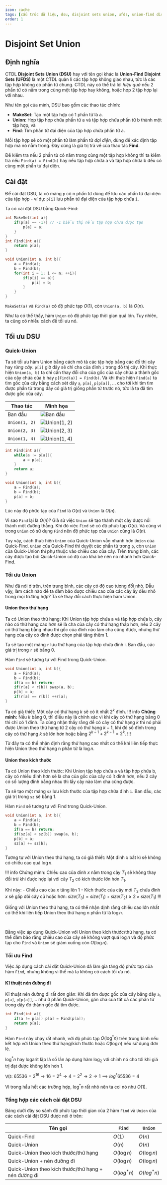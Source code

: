 ```yaml
---
icon: cache
tags: [cấu trúc dữ liệu, dsu, disjoint sets union, ufds, union-find disjoint sets, Competitive Programming, CP]
order: 1
---
```

# Disjoint Set Union

## Định nghĩa

CTDL **Disjoint Sets Union (DSU)** hay với tên gọi khác là **Union-Find Disjoint Sets (UFDS)** là một CTDL quản lí các tập hợp không giao nhau, tức là các tập hợp không có phần tử chung. CTDL này có thể trả lời *hiệu quả* nếu $2$ phần tử có nằm trong cùng một tập hợp hay không, hoặc hợp $2$ tập hợp lại với nhau.

Như tên gọi của mình, DSU bao gồm các thao tác chính:
- **MakeSet**: Tạo một tập hợp có $1$ phần tử là a.
- **Union**: Hợp tập hợp chứa phần tử a và tập hợp chứa phần tử b thành một tập hợp, và
- **Find**: Tìm phần tử đại diện của tập hợp chứa phần tử a.

Mỗi tập hợp sẽ có một phần tử làm phần tử *đại diện*, dùng để xác định tập hợp mà nó nằm trong. Đây cũng là giá trị trả về của thao tác **Find**.

Để kiểm tra nếu $2$ phần tử có nằm trong cùng một tập hợp không thì ta kiểm tra nếu `Find(a) = Find(b)` hay nếu tập hợp chứa a và tập hợp chứa b đều có cùng một phần tử đại diện.

## Cài đặt

Để cài đặt DSU, ta có mảng `p` có n phần tử dùng để lưu các phần tử đại diện của tập hợp - ví dụ: `p[i]` lưu phần tử đại diện của tập hợp chứa `i`.

Ta có cài đặt DSU bằng Quick-Find:

```C++
int MakeSet(int a){
	if(p[a] == -1){ // -1 biểu thị nếu tập hợp chưa được tạo
		p[a] = a;
	}
}
int Find(int a){
	return p[a];
}

void Union(int a, int b){
	a = Find(a);
	b = Find(b);
	for(int i = 1; i <= n; ++i){
		if(p[i] == a){
			p[i] = b;
		}
	}
}
```

`MakeSet(a)` và `Find(a)` có độ phức tạp $O(1)$, còn `Union(a, b)` là $O(n)$. 

Như ta có thể thấy, hàm `Union` có độ phức tạp thời gian quá lớn. Tuy nhiên, ta cũng có nhiều cách để tối ưu nó.

## Tối ưu DSU

### Quick-Union

Ta sẽ tối ưu hàm Union bằng cách mô tả các tập hợp bằng các đồ thị cây hay *rừng cây*. `p[i]` giờ đây sẽ chỉ cha của đỉnh `i` trong đồ thị cây. Khi thực hiện `Union(a, b)` ta chỉ cần thay đổi cha của gốc của cây chứa a thành gốc của cây chứa của b hay `p[Find(a)] = Find(b)`. Và khi thực hiện `Find(a)` ta tìm gốc của cây bằng cách xét dãy `a`, `p[a]`, `p[p[a]]`, ... cho tới khi tìm tìm được phần tử trong dãy có giá trị giống phần tử trước nó, tức là ta đã tìm được gốc của cây. 

|Thao tác|Minh họa|
|---|---|
|Ban đầu|![Ban đầu](/images/dsu1.svg)|
|`Union(1, 2)`|![Union(1, 2)](/images/dsu2.svg)|
|`Union(2, 3)`|![Union(2, 3)](/images/dsu3.svg)|
|`Union(1, 4)`|![Union(1, 4)](/images/dsu4.svg)|

```C++
int Find(int a){
	while(a != p[a]){
		a = p[a];
	}
	return a;
}

void Union(int a, int b){
	a = Find(a);
	b = Find(b);
	p[a] = b;
}
```

Lúc này độ phức tạp của `Find` là $O(n)$ và `Union` là $O(n)$. 

Vì sao `Find` lại là $O(n)$? Giả sử việc `Union` sẽ tạo thành một cây được nối thành một đường thẳng. Khi đó việc `Find` sẽ có độ phức tạp $O(n)$. Và cũng vì trong `Union` có sử dụng `Find` nên độ phức tạp của `Union` cũng là $O(n)$.

Tuy vậy, cách thực hiện `Union` của Quick-Union vẫn nhanh hơn `Union` của Quick-Find. `Union` của Quick-Find thì duyệt các phần tử trong `p`, còn `Union` của Quick-Union thì phụ thuộc vào chiều cao của cây. Trên trung bình, các cây được tạo bởi Quick-Union có độ cao khá bé nên nó nhanh hơn Quick-Find. 

### Tối ưu Union 

Như đã nói ở trên, trên trung bình, các cây có độ cao tương đối nhỏ. Dẫu vậy, làm cách nào để ta đảm bảo được chiều cao của các cây ấy đều nhỏ trong mọi trường hợp? Ta sẽ thay đổi cách thực hiện hàm Union.

#### Union theo thứ hạng

Ta có Union theo thứ hạng: Khi Union tập hợp chứa a và tâp hợp chứa b, cây nào có thứ hạng cao hơn sẽ là cha của cây có thứ hạng thấp hơn, nếu $2$ cây có thứ hạng bằng nhau thì gốc của đỉnh nào làm cha cũng được, nhưng thứ hạng của cây có đỉnh được chọn phải tăng thêm $1$.

Ta sẽ tạo một mảng `r` lưu thứ hạng của tập hợp chứa đỉnh i. Ban đầu, các giá trị trong `r` sẽ bằng $0$.

Hàm `Find` sẽ tương tự với Find trong Quick-Union.

```C++
void Union(int a, int b){
	a = Find(a);
	b = Find(b);
	if(a == b) return;
	if(r[a] < r[b]) swap(a, b);
	p[b] = a;
	if(r[a] == r[b]) ++r[a];
}
```

Ta có giả thiết: Một cây có thứ hạng $k$ sẽ có ít nhất $2^{k}$ đỉnh. 
!!! info
**Chứng minh:** Nếu $k$ bằng 0, thì điều này là chính xác vì khi cây có thứ hạng bằng 0 thì chỉ có $1$ đỉnh. Ta cũng nhận thấy rằng để có cây có thứ hạng $k$ thì nó phải được Union theo thứ hạng từ $2$ cây có thứ hạng $k - 1$, khi đó số đỉnh trong cây có thứ hạng $k$ sẽ lớn hơn hoặc bằng $2^{k - 1} + 2^{k - 1} = 2^k$.
!!!

Từ đây ta có thể nhận định rằng thứ hạng cao nhất có thể khi liên tiếp thực hiện Union theo thứ hạng n phần tử là $\log{n}$.

#### Union theo kích thước

Ta có Union theo kích thước: Khi Union tập hợp chứa a và tâp hợp chứa b, cây có nhiều đỉnh hơn sẽ là cha của gốc của cây có ít đỉnh hơn, nếu $2$ cây có số lượng đỉnh bằng nhau thì lấy cây nào làm cha cũng được.

Ta sẽ tạo một mảng `sz` lưu kích thước của tập hợp chứa đỉnh `i`. Ban đầu, các giá trị trong `sz` sẽ bằng 1.

Hàm `Find` sẽ tương tự với Find trong Quick-Union.

```C++
void Union(int a, int b){
	a = Find(a);
	b = Find(b);
	if(a == b) return;
	if(sz[a] < sz[b]) swap(a, b);
	p[b] = a;
	sz[a] += sz[b];
}
```

Tương tự với Union theo thứ hạng, ta có giả thiết: Một đỉnh $x$ bất kì sẽ không có chiều cao quá $\log{n}$.

!!! info
Chứng minh: Chiều cao của đỉnh $x$ nằm trong cây $T_1$ sẽ không thay đổi trừ khi được hợp lại với cây $T_2$ có kích thước lớn hơn $T_1$.

Khi này:
	- Chiều cao của $x$ tăng lên 1
	- Kích thước của cây mới $T_3$ chứa đỉnh $x$ sẽ gấp đôi cây cũ hoặc hơn: 
 $size(T_3) = size(T_1) + size(T_2) \ge 2 \times size(T_1)$
!!!

Giống với Union theo thứ hạng, ta có thể nhận định rằng chiều cao lớn nhất có thể khi liên tiếp Union theo thứ hạng n phần tử là $\log{n}$.

<br>

Bằng việc áp dụng Quick-Union với Union theo kích thước/thứ hạng, ta có thể đảm bảo rằng chiều cao của cây sẽ không vượt quá $\log{n}$ và độ phức tạp cho `Find` và `Union` sẽ giảm xuống còn $O(\log{n})$.

### Tối ưu Find

Việc áp dụng cách cài đặt Quick-Union đã làm gia tăng độ phức tạp của hàm `Find`, nhưng không vì thế mà ta không có cách tối ưu nó.

#### Kĩ thuật nén đường đi

Kĩ thuật nén đường đi rất đơn giản: Khi đã tìm được gốc của cây bằng dãy `a`, `p[a]`, `p[p[a]]`,... như ở phần Quick-Union, gán cha của tất cả các phần tử trong dãy đó thành gốc đã tìm được. 

```C++
int Find(int a){
	if(a != p[a]) p[a] = Find(p[a]);
	return p[a];
}
```

Hàm `Find` này chạy rất nhanh, với độ phức tạp $O(\log^* n)$ trên trung bình nếu kết hợp với Union theo thứ hạng/kích thước hoặc $O(\log{n})$ nếu sử dụng đơn lẻ. 

$\log^* n$ hay logarit lặp là số lần áp dụng hàm $\log_2$ với chính nó cho tới khi giá trị đạt được không lớn hơn $1$.

VD: $65536 = 2^{16} \rightarrow 16 = 2^4 \rightarrow 4 = 2^2 \rightarrow 2 \rightarrow 1 \implies log^* 65536 = 4$

Vì trong hầu hết các trường hợp, $\log^* n$ rất nhỏ nên ta coi nó như $O(1)$.

### Tổng hợp các cách cài đặt DSU

Bảng dưới đây so sánh độ phức tạp thời gian của 2 hàm `Find` và `Union` của các cách cài đặt DSU được nói ở trên:

|Tên gọi|`Find`|`Union`|
|---|---|---|
|Quick-Find|$O(1)$|$O(n)$|
|Quick-Union|$O(n)$|$O(n)$|
|Quick-Union theo kích thước/thứ hạng|$O(\log{n})$|$O(\log{n})$|
|Quick-Union + nén đường đi|$O(\log{n})$|$O(\log{n})$|
|Quick-Union theo kích thước/thứ hạng + nén đường đi|$O(log^* n)$|$O(log^* n)$|